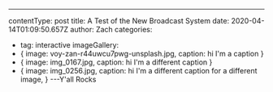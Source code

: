 ---
contentType: post
title: A Test of the New Broadcast System
date: 2020-04-14T01:09:50.657Z
author: Zach
categories:
  - tag: interactive
imageGallery:
  - { image: voy-zan-r44uwcu7pwg-unsplash.jpg, caption: hi I'm a caption }
  - { image: img_0167.jpg, caption: hi I'm a different caption }
  - {
      image: img_0256.jpg,
      caption: hi I'm a different caption for a different image,
    }
---Y'all Rocks
